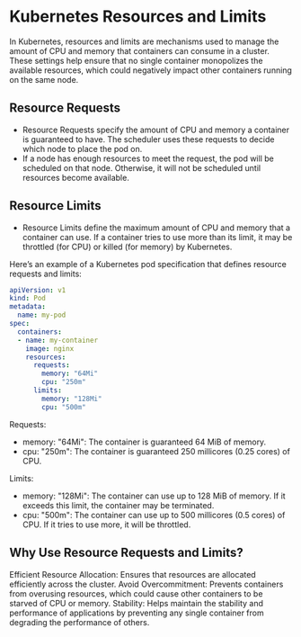 # Kubernetes Resources and Limits

In Kubernetes, resources and limits are mechanisms used to manage the amount of CPU and memory that containers can consume in a cluster. These settings help ensure that no single container monopolizes the available resources, which could negatively impact other containers running on the same node.

## Resource Requests

- Resource Requests specify the amount of CPU and memory a container is guaranteed to have. The scheduler uses these requests to decide which node to place the pod on.
- If a node has enough resources to meet the request, the pod will be scheduled on that node. Otherwise, it will not be scheduled until resources become available.

## Resource Limits

- Resource Limits define the maximum amount of CPU and memory that a container can use. If a container tries to use more than its limit, it may be throttled (for CPU) or killed (for memory) by Kubernetes.

Here’s an example of a Kubernetes pod specification that defines resource requests and limits:
```yaml
apiVersion: v1
kind: Pod
metadata:
  name: my-pod
spec:
  containers:
  - name: my-container
    image: nginx
    resources:
      requests:
        memory: "64Mi"
        cpu: "250m"
      limits:
        memory: "128Mi"
        cpu: "500m"
```

Requests:
- memory: "64Mi": The container is guaranteed 64 MiB of memory.
- cpu: "250m": The container is guaranteed 250 millicores (0.25 cores) of CPU.

Limits:
- memory: "128Mi": The container can use up to 128 MiB of memory. If it exceeds this limit, the container may be terminated.
- cpu: "500m": The container can use up to 500 millicores (0.5 cores) of CPU. If it tries to use more, it will be throttled.

## Why Use Resource Requests and Limits?
Efficient Resource Allocation: Ensures that resources are allocated efficiently across the cluster.
Avoid Overcommitment: Prevents containers from overusing resources, which could cause other containers to be starved of CPU or memory.
Stability: Helps maintain the stability and performance of applications by preventing any single container from degrading the performance of others.